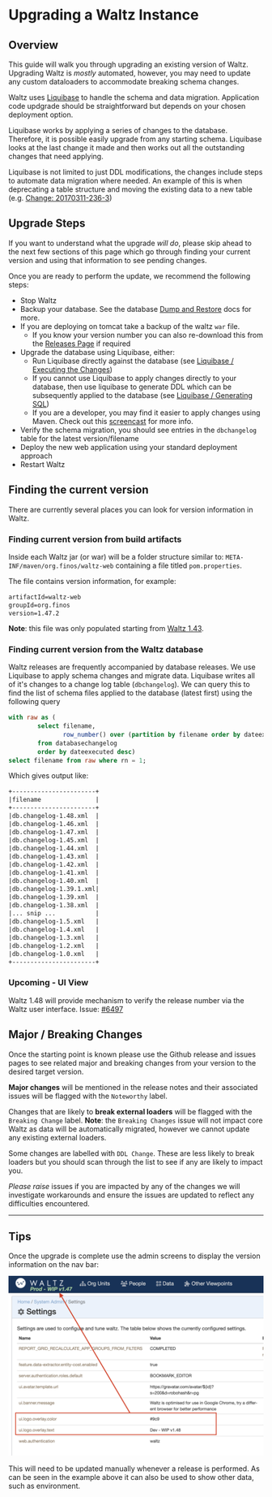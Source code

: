 # Upgrading a Waltz Instance

## Overview

This guide will walk you through upgrading an existing version of Waltz.
Upgrading Waltz is _mostly_ automated, however, you may need to update any custom dataloaders to accommodate breaking schema changes.

Waltz uses [Liquibase](https://www.liquibase.org/) to handle the schema and data migration.
Application  code updgrade should be straightforward but depends on your chosen deployment option.

Liquibase works by applying a series of changes to the database.
Therefore, it is possible easily upgrade from any starting schema.
Liquibase looks at the last change it made and then works out all the outstanding changes that need applying.

Liquibase is not limited to just DDL modifications, the changes include steps to automate data migration where needed.
An example of this is when deprecating a table structure and moving the existing data to a new table 
(e.g. [Change: 20170311-236-3](https://github.com/finos/waltz/blob/master/waltz-schema/src/main/resources/liquibase/db.changelog-1.3.xml#L297))

## Upgrade Steps


If you want to understand what the upgrade _will do_, please skip ahead to the next few sections of this page which go through finding your current version and using that information to see pending changes.

Once you are ready to perform the update, we recommend the following steps:

- Stop Waltz
- Backup your database.  See the database [Dump and Restore](database/dump_and_restore.md) docs for more. 
- If you are deploying on tomcat take a backup of the waltz `war` file.  
  - If you know your version number you can also re-download this from the [Releases Page](https://github.com/finos/waltz/releases) if required
- Upgrade the database using Liquibase, either:
  - Run Liquibase directly against the database (see [Liquibase / Executing the Changes](../../waltz-schema/src/main/resources/liquibase/README.md#executing-the-changes-using-liquibase)) 
  - If you cannot use Liquibase to apply changes directly to your database, then use liquibase to generate DDL which can be subsequently applied to the database (see [Liquibase / Generating SQL](../../waltz-schema/src/main/resources/liquibase/README.md#generating-sql-for-the-changes))
  - If you are a developer, you may find it easier to apply changes using Maven. Check out this [screencast](https://waltz.finos.org/blog/waltz/dev/screencast/2020/06/25/dev-schema-modifications.html) for more info.
- Verify the schema migration, you should see entries in the `dbchangelog` table for the latest version/filename 
- Deploy the new web application using your standard deployment approach
- Restart Waltz


## Finding the current version

There are currently several places you can look for version information in Waltz.

### Finding current version from build artifacts

Inside each Waltz jar (or war) will be a folder structure similar to: `META-INF/maven/org.finos/waltz-web` containing a file titled `pom.properties`. 

The file contains version information, for example:

```
artifactId=waltz-web
groupId=org.finos
version=1.47.2
```

**Note**: this file was only populated starting from [Waltz 1.43](https://github.com/finos/waltz/releases/tag/1.43).

### Finding current version from the Waltz database

Waltz releases are frequently accompanied by database releases. We use Liquibase to apply schema changes and migrate data.
Liquibase writes all of it's changes to a change log table (`dbchangelog`).
We can query this to find the list of schema files applied to the database (latest first) using the following query 

```sql
with raw as (
        select filename,
               row_number() over (partition by filename order by dateexecuted desc) rn
        from databasechangelog
        order by dateexecuted desc)
select filename from raw where rn = 1;
```

Which gives output like:
```
+-----------------------+
|filename               |
+-----------------------+
|db.changelog-1.48.xml  |
|db.changelog-1.46.xml  |
|db.changelog-1.47.xml  |
|db.changelog-1.45.xml  |
|db.changelog-1.44.xml  |
|db.changelog-1.43.xml  |
|db.changelog-1.42.xml  |
|db.changelog-1.41.xml  |
|db.changelog-1.40.xml  |
|db.changelog-1.39.1.xml|
|db.changelog-1.39.xml  |
|db.changelog-1.38.xml  |
|... snip ...           |
|db.changelog-1.5.xml   |
|db.changelog-1.4.xml   |
|db.changelog-1.3.xml   |
|db.changelog-1.2.xml   |
|db.changelog-1.0.xml   |
+-----------------------+
```


### Upcoming - UI View

Waltz 1.48 will provide mechanism to verify the release number via the Waltz user interface.
Issue: [#6497](https://github.com/finos/waltz/issues/6497)


## Major / Breaking Changes

Once the starting point is known please use the Github release and issues pages to see related major and breaking changes from your version to the desired target version.

**Major changes** will be mentioned in the release notes and their associated issues will be flagged with the `Noteworthy` label.

Changes that are likely to **break external loaders** will be flagged with the `Breaking Change` label.
**Note**: the `Breaking Changes` issue will not impact core Waltz as data will be automatically migrated, however we cannot update any existing external loaders.

Some changes are labelled with `DDL Change`.  These are less likely to break loaders but you should scan through the list to see if any are likely to impact you.

_Please raise_ issues if you are impacted by any of the changes we will investigate workarounds and ensure the issues are updated to reflect any difficulties encountered.


----


## Tips

Once the upgrade is complete use the admin screens to display the version information on the nav bar:

![Using settings to upgrade the version display in the ui](upgrade-version.png)

This will need to be updated manually whenever a release is performed.
As can be seen in the example above it can also be used to show other data, such as environment.